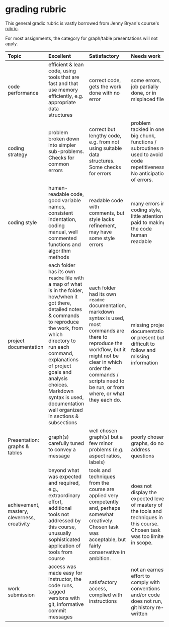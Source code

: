 # grading rubric

This general gradic rubric is vastly borrowed from Jenny Bryan's course's
[rubric](http://stat545.com/peer-review01_marking-rubric.html).
<!-- Stat 545 at University of British Columbia -->
For most assignments, the category for graph/table presentations will not apply.

| Topic | Excellent |	Satisfactory | Needs work |
|:------|:----------|:-------------|:-----------|
| code performance | efficient & lean code, using tools that are fast and that use memory efficiently, e.g. appropriate data structures | correct code, gets the work done with no error | some errors, job partially done, or in misplaced files |
| coding strategy | problem broken down into simpler sub-problems. Checks for common errors |	correct but lengthy code, e.g. from not using suitable data structures. Some checks for errors |	problem tackled in one big chunk, functions / subroutines not used to avoid code repetitiveness. No anticipation of errors.|
| coding style | human-readable code, good variable names, consistent indentation, coding manual, well commented functions and algorithm methods | readable code with comments, but style lacks refinement, may have some style errors |	many errors in coding style, little attention paid to making the code human readable |
| project documentation | each folder has its own `readme` file with a map of what is in the folder, how/when it got there, detailed notes & commands to reproduce the work, from which directory to run each command, explanations of project goals and analysis choices. Markdown syntax is used, documentation well organized in sections & subsections | each folder had its own `readme` documentation, markdown syntax is used, most commands are there to reproduce the workflow, but it might not be clear in which order the commands / scripts need to be run, or from where, or what they each do. | missing project documentation, or present but difficult to follow and missing information |
Presentation: graphs & tables | graph(s) carefully tuned to convey a message | well chosen graph(s) but a few minor problems (e.g. aspect ratios, labels) | poorly chosen graphs, do not address questions |
| achievement, mastery, cleverness, creativity | beyond what was expected and required, e.g., extraordinary effort, additional tools not addressed by this course, unusually sophisticated application of tools from course |	tools and techniques from the course are applied very competently and, perhaps somewhat creatively. Chosen task was acceptable, but fairly conservative in ambition. | does not display the expected level of mastery of the tools and techniques in this course. Chosen task was too limited in scope. |
| work submission | access was made easy for instructor, the code runs, tagged versions with git, informative commit messages | satisfactory access, complied with instructions | not an earnest effort to comply with conventions and/or code does not run, git history re-written |
